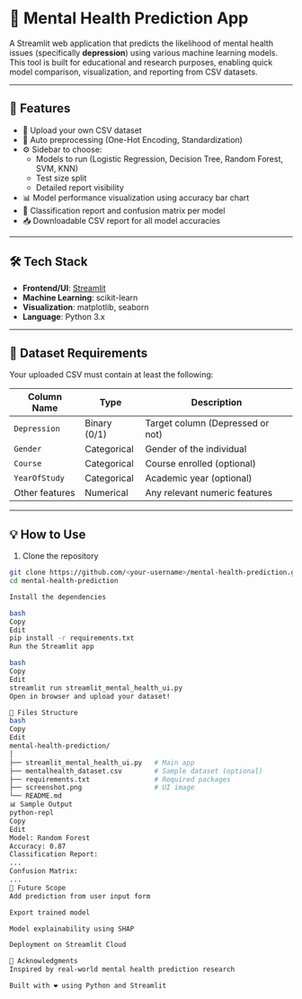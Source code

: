# 🧠 Mental Health Prediction App

A Streamlit web application that predicts the likelihood of mental health issues (specifically **depression**) using various machine learning models. This tool is built for educational and research purposes, enabling quick model comparison, visualization, and reporting from CSV datasets.

---

## 🚀 Features

- 📁 Upload your own CSV dataset
- 🧼 Auto preprocessing (One-Hot Encoding, Standardization)
- ⚙️ Sidebar to choose:
  - Models to run (Logistic Regression, Decision Tree, Random Forest, SVM, KNN)
  - Test size split
  - Detailed report visibility
- 📊 Model performance visualization using accuracy bar chart
- 🧾 Classification report and confusion matrix per model
- 📥 Downloadable CSV report for all model accuracies

---

## 🛠️ Tech Stack

- **Frontend/UI**: [Streamlit](https://streamlit.io/)
- **Machine Learning**: scikit-learn
- **Visualization**: matplotlib, seaborn
- **Language**: Python 3.x

---

## 📂 Dataset Requirements

Your uploaded CSV must contain at least the following:

| Column Name     | Type         | Description                         |
|------------------|--------------|-------------------------------------|
| `Depression`     | Binary (0/1) | Target column (Depressed or not)    |
| `Gender`         | Categorical  | Gender of the individual            |
| `Course`         | Categorical  | Course enrolled (optional)          |
| `YearOfStudy`    | Categorical  | Academic year (optional)            |
| Other features   | Numerical    | Any relevant numeric features       |

---

## 💡 How to Use

1. Clone the repository
```bash
git clone https://github.com/<your-username>/mental-health-prediction.git
cd mental-health-prediction

Install the dependencies

bash
Copy
Edit
pip install -r requirements.txt
Run the Streamlit app

bash
Copy
Edit
streamlit run streamlit_mental_health_ui.py
Open in browser and upload your dataset!

📁 Files Structure
bash
Copy
Edit
mental-health-prediction/
│
├── streamlit_mental_health_ui.py   # Main app
├── mentalhealth_dataset.csv        # Sample dataset (optional)
├── requirements.txt                # Required packages
├── screenshot.png                  # UI image 
└── README.md
📊 Sample Output
python-repl
Copy
Edit
Model: Random Forest
Accuracy: 0.87
Classification Report:
...
Confusion Matrix:
...
📌 Future Scope
Add prediction from user input form

Export trained model

Model explainability using SHAP

Deployment on Streamlit Cloud

🙌 Acknowledgments
Inspired by real-world mental health prediction research

Built with ❤️ using Python and Streamlit